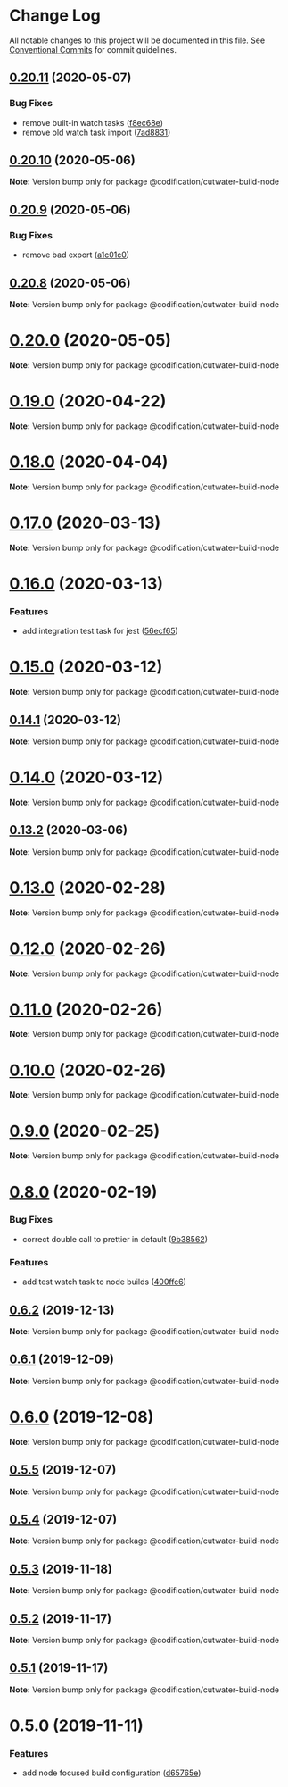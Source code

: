 # Change Log

All notable changes to this project will be documented in this file.
See [Conventional Commits](https://conventionalcommits.org) for commit guidelines.

## [0.20.11](https://github.com/CodificationOrg/cutwater/compare/v0.20.10...v0.20.11) (2020-05-07)


### Bug Fixes

* remove built-in watch tasks ([f8ec68e](https://github.com/CodificationOrg/cutwater/commit/f8ec68e5cd31623f7d038895bf2c8eae3d22caae))
* remove old watch task import ([7ad8831](https://github.com/CodificationOrg/cutwater/commit/7ad8831977254520201155834e8e7caacfc90f10))





## [0.20.10](https://github.com/CodificationOrg/cutwater/compare/v0.20.9...v0.20.10) (2020-05-06)

**Note:** Version bump only for package @codification/cutwater-build-node






## [0.20.9](https://github.com/CodificationOrg/cutwater/compare/v0.20.8...v0.20.9) (2020-05-06)


### Bug Fixes

* remove bad export ([a1c01c0](https://github.com/CodificationOrg/cutwater/commit/a1c01c08d7579748378e0c642db01c95fc835af6))





## [0.20.8](https://github.com/CodificationOrg/cutwater/compare/v0.20.7...v0.20.8) (2020-05-06)

**Note:** Version bump only for package @codification/cutwater-build-node





# [0.20.0](https://github.com/CodificationOrg/cutwater/compare/v0.19.0...v0.20.0) (2020-05-05)

**Note:** Version bump only for package @codification/cutwater-build-node






# [0.19.0](https://github.com/CodificationOrg/cutwater/compare/v0.18.0...v0.19.0) (2020-04-22)

**Note:** Version bump only for package @codification/cutwater-build-node





# [0.18.0](https://github.com/CodificationOrg/cutwater/compare/v0.17.0...v0.18.0) (2020-04-04)

**Note:** Version bump only for package @codification/cutwater-build-node






# [0.17.0](https://github.com/CodificationOrg/cutwater/compare/v0.16.0...v0.17.0) (2020-03-13)

**Note:** Version bump only for package @codification/cutwater-build-node






# [0.16.0](https://github.com/CodificationOrg/cutwater/compare/v0.15.1...v0.16.0) (2020-03-13)


### Features

* add integration test task for jest ([56ecf65](https://github.com/CodificationOrg/cutwater/commit/56ecf65a880ce8824ea50485afde9e3e4db8f8a5))






# [0.15.0](https://github.com/CodificationOrg/cutwater/compare/v0.14.2...v0.15.0) (2020-03-12)

**Note:** Version bump only for package @codification/cutwater-build-node





## [0.14.1](https://github.com/CodificationOrg/cutwater/compare/v0.14.0...v0.14.1) (2020-03-12)

**Note:** Version bump only for package @codification/cutwater-build-node





# [0.14.0](https://github.com/CodificationOrg/cutwater/compare/v0.13.2...v0.14.0) (2020-03-12)

**Note:** Version bump only for package @codification/cutwater-build-node






## [0.13.2](https://github.com/CodificationOrg/cutwater/compare/v0.13.1...v0.13.2) (2020-03-06)

**Note:** Version bump only for package @codification/cutwater-build-node






# [0.13.0](https://github.com/CodificationOrg/cutwater/compare/v0.12.0...v0.13.0) (2020-02-28)

**Note:** Version bump only for package @codification/cutwater-build-node





# [0.12.0](https://github.com/CodificationOrg/cutwater/compare/v0.11.0...v0.12.0) (2020-02-26)

**Note:** Version bump only for package @codification/cutwater-build-node






# [0.11.0](https://github.com/CodificationOrg/cutwater/compare/v0.10.1...v0.11.0) (2020-02-26)

**Note:** Version bump only for package @codification/cutwater-build-node





# [0.10.0](https://github.com/CodificationOrg/cutwater/compare/v0.9.0...v0.10.0) (2020-02-26)

**Note:** Version bump only for package @codification/cutwater-build-node





# [0.9.0](https://github.com/CodificationOrg/cutwater/compare/v0.8.0...v0.9.0) (2020-02-25)

**Note:** Version bump only for package @codification/cutwater-build-node





# [0.8.0](https://github.com/CodificationOrg/cutwater/compare/v0.7.1...v0.8.0) (2020-02-19)


### Bug Fixes

* correct double call to prettier in default ([9b38562](https://github.com/CodificationOrg/cutwater/commit/9b385628ecbaf8066e4b54c1fd815109db0c8f8c))


### Features

* add test watch task to node builds ([400ffc6](https://github.com/CodificationOrg/cutwater/commit/400ffc6a759fe93062a37ae14f065660468cd830))






## [0.6.2](https://github.com/CodificationOrg/cutwater/compare/v0.6.1...v0.6.2) (2019-12-13)

**Note:** Version bump only for package @codification/cutwater-build-node





## [0.6.1](https://github.com/CodificationOrg/cutwater/compare/v0.6.0...v0.6.1) (2019-12-09)

**Note:** Version bump only for package @codification/cutwater-build-node





# [0.6.0](https://github.com/CodificationOrg/cutwater/compare/v0.5.6...v0.6.0) (2019-12-08)

**Note:** Version bump only for package @codification/cutwater-build-node





## [0.5.5](https://github.com/CodificationOrg/cutwater/compare/v0.5.4...v0.5.5) (2019-12-07)

**Note:** Version bump only for package @codification/cutwater-build-node





## [0.5.4](https://github.com/CodificationOrg/cutwater/compare/v0.5.3...v0.5.4) (2019-12-07)

**Note:** Version bump only for package @codification/cutwater-build-node





## [0.5.3](https://github.com/CodificationOrg/cutwater/compare/v0.5.2...v0.5.3) (2019-11-18)

**Note:** Version bump only for package @codification/cutwater-build-node





## [0.5.2](https://github.com/CodificationOrg/cutwater/compare/v0.5.1...v0.5.2) (2019-11-17)

**Note:** Version bump only for package @codification/cutwater-build-node





## [0.5.1](https://github.com/CodificationOrg/cutwater/compare/v0.5.0...v0.5.1) (2019-11-17)

**Note:** Version bump only for package @codification/cutwater-build-node





# 0.5.0 (2019-11-11)


### Features

* add node focused build configuration ([d65765e](https://github.com/CodificationOrg/cutwater/commit/d65765e))
